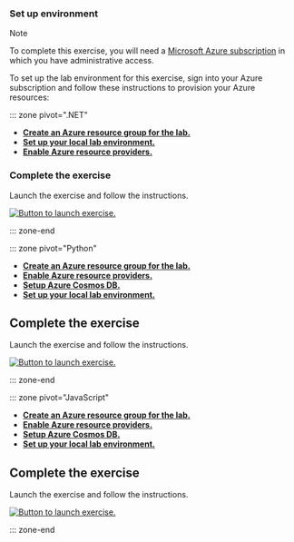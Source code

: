 ### Set up environment

> [!NOTE]
> To complete this exercise, you will need a [Microsoft Azure subscription](https://azure.microsoft.com/free?azure-portal=true) in which you have administrative access.

To set up the lab environment for this exercise, sign into your Azure subscription and follow these instructions to provision your Azure resources:

::: zone pivot=".NET"

- **[Create an Azure resource group for the lab.](https://go.microsoft.com/fwlink/?linkid=2295043&azure-portal=true)**
- **[Set up your local lab environment.](https://go.microsoft.com/fwlink/?linkid=2294752)**
- **[Enable Azure resource providers.](https://go.microsoft.com/fwlink/?linkid=2294853&azure-portal=true)**

### Complete the exercise

Launch the exercise and follow the instructions.

[![Button to launch exercise.](../media/launch-exercise.png)](https://go.microsoft.com/fwlink/?linkid=2295240&azure-portal=true)

::: zone-end

::: zone pivot="Python"

- **[Create an Azure resource group for the lab.](https://solliancenet.github.io/microsoft-learning-path-build-copilots-with-cosmos-db-labs/common/instructions/00-create-resource-group.html)**
- **[Enable Azure resource providers.](https://solliancenet.github.io/microsoft-learning-path-build-copilots-with-cosmos-db-labs/common/instructions/00-update-resource-providers.html)**
- **[Setup Azure Cosmos DB.](https://solliancenet.github.io/microsoft-learning-path-build-copilots-with-cosmos-db-labs/common/instructions/00-setup-cosmos-db.html)**
- **[Set up your local lab environment.](https://solliancenet.github.io/microsoft-learning-path-build-copilots-with-cosmos-db-labs/python/instructions/00-setup-lab-environment.html)**

## Complete the exercise

Launch the exercise and follow the instructions.

[![Button to launch exercise.](../media/launch-exercise.png)](https://solliancenet.github.io/microsoft-learning-path-build-copilots-with-cosmos-db-labs/python/instructions/06-sdk-pagination.html)

::: zone-end

::: zone pivot="JavaScript"

- **[Create an Azure resource group for the lab.](https://solliancenet.github.io/microsoft-learning-path-build-copilots-with-cosmos-db-labs/common/instructions/00-create-resource-group.html)**
- **[Enable Azure resource providers.](https://solliancenet.github.io/microsoft-learning-path-build-copilots-with-cosmos-db-labs/common/instructions/00-update-resource-providers.html)**
- **[Setup Azure Cosmos DB.](https://solliancenet.github.io/microsoft-learning-path-build-copilots-with-cosmos-db-labs/common/instructions/00-setup-cosmos-db.html)**
- **[Set up your local lab environment.](https://solliancenet.github.io/microsoft-learning-path-build-copilots-with-cosmos-db-labs/javascript/instructions/00-setup-lab-environment.html)**

## Complete the exercise

Launch the exercise and follow the instructions.

[![Button to launch exercise.](../media/launch-exercise.png)](https://solliancenet.github.io/microsoft-learning-path-build-copilots-with-cosmos-db-labs/javascript/instructions/06-sdk-pagination.html)

::: zone-end
